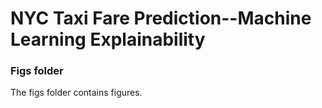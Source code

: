 # NYC Taxi Fare Prediction--Machine Learning Explainability
### Figs folder
The figs folder contains figures.
